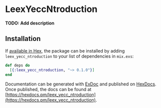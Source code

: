 # LeexYeccNtroduction

**TODO: Add description**

## Installation

If [available in Hex](https://hex.pm/docs/publish), the package can be installed
by adding `leex_yecc_ntroduction` to your list of dependencies in `mix.exs`:

```elixir
def deps do
  [{:leex_yecc_ntroduction, "~> 0.1.0"}]
end
```

Documentation can be generated with [ExDoc](https://github.com/elixir-lang/ex_doc)
and published on [HexDocs](https://hexdocs.pm). Once published, the docs can
be found at [https://hexdocs.pm/leex_yecc_ntroduction](https://hexdocs.pm/leex_yecc_ntroduction).

